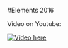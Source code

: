 #Elements 2016

Video on Youtube:

[![Video here](https://img.youtube.com/vi/pJgBzpzOC2k/0.jpg)](https://www.youtube.com/watch?v=pJgBzpzOC2k)